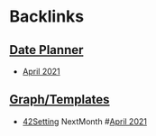 
# Backlinks
## [Date Planner](<Date Planner.md>)
- [April 2021](<April 2021.md>)

## [Graph/Templates](<Graph/Templates.md>)
- [42Setting](<42Setting.md>) NextMonth #[April 2021](<April 2021.md>)

